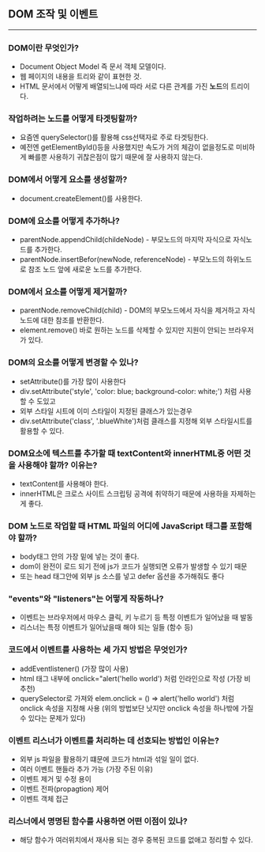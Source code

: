 ## DOM 조작 및 이벤트
---
### DOM이란 무엇인가?
- Document Object Model 즉 문서 객체 모델이다.
- 웹 페이지의 내용을 트리와 같이 표현한 것.
- HTML 문서에서 어떻게 배열되느냐에 따라 서로 다른 관계를 가진 **노드**의 트리이다.
### 작업하려는 노드를 어떻게 타겟팅할까?
- 요즘엔 querySelector()를 활용해 css선택자로 주로 타겟팅한다.
- 예전엔 getElementById()등을 사용했지만 속도가 거의 체감이 없을정도로 미비하게 빠를뿐 사용하기 귀찮은점이 많기 때문에 잘 사용하지 않는다.
### DOM에서 어떻게 요소를 생성할까?
- document.createElement()를 사용한다.
### DOM에 요소를 어떻게 추가하나?
- parentNode.appendChild(childeNode) - 부모노드의 마지막 자식으로 자식노드를 추가한다.
- parentNode.insertBefor(newNode, referenceNode) - 부모노드의 하위노드로 참조 노드 앞에 새로운 노드를 추가한다.
### DOM에서 요소를 어떻게 제거할까?
- parentNode.removeChild(child) - DOM의 부모노드에서 자식을 제거하고 자식노드에 대한 참조를 반환한다.
- element.remove() 바로 원하는 노드를 삭제할 수 있지만 지원이 안되는 브라우저가 있다.

### DOM의 요소를 어떻게 변경할 수 있나?
- setAttribute()를 가장 많이 사용한다
- div.setAttribute('style', 'color: blue; background-color: white;') 처럼 사용할 수 도있고
- 외부 스타일 시트에 이미 스타일이 지정된 클래스가 있는경우
- div.setAttribute('class', '.blueWhite')처럼 클래스를 지정해 외부 스타일시트를 활용할 수 있다.

### DOM요소에 텍스트를 추가할 때 textContent와 innerHTML중 어떤 것을 사용해야 할까? 이유는?
- textContent를 사용해야 한다.
- innerHTML은 크로스 사이트 스크립팅 공격에 취약하기 때문에 사용하을 자제하는게 좋다.

### DOM 노드로 작업할 때 HTML 파일의 어디에 JavaScript 태그를 포함해야 할까?
- body태그 안의 가장 밑에 넣는 것이 좋다.
- dom이 완전이 로드 되기 전에 js가 코드가 실행되면 오류가 발생할 수 있기 때문
- 또는 head 태그안에 외부 js 소스를 넣고 defer 옵션을 추가해줘도 좋다

### "events"와 "listeners"는 어떻게 작동하나?
- 이벤트는 브라우저에서 마우스 클릭, 키 누르기 등 특정 이벤트가 일어났을 때 발동
- 리스너는 특정 이벤트가 일어났을때 해야 되는 일들 (함수 등)

### 코드에서 이벤트를 사용하는 세 가지 방법은 무엇인가?
- addEventlistener() (가장 많이 사용)
- html 태그 내부에 onclick="alert('hello world') 처럼 인라인으로 작성 (가장 비추천)
- querySelector로 가져와 elem.onclick = () => alert('hello world') 처럼 onclick 속성을 지정해 사용 (위의 방법보단 낫지만 onclick 속성을 하나밖에 가질 수 있다는 문제가 있다)

### 이벤트 리스너가 이벤트를 처리하는 데 선호되는 방법인 이유는?
- 외부 js 파일을 활용하기 떄문에 코드가 html과 섞일 일이 없다.
- 여러 이벤트 핸들라 추가 가능 (가장 주된 이유)
- 이벤트 제거 및 수정 용이
- 이벤트 전파(propagtion) 제어
- 이벤트 객체 접근

### 리스너에서 명명된 함수를 사용하면 어떤 이점이 있나?
-  해당 함수가 여러위치에서 재사용 되는 경우 중복된 코드를 없애고 정리할 수 있다.


